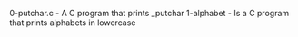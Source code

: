 0-putchar.c - A C program that prints _putchar
1-alphabet - Is a C program that prints alphabets in lowercase
